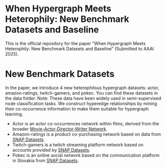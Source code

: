 # When Hypergraph Meets Heterophily: New Benchmark Datasets and Baseline
This is the official repository for the paper "When Hypergraph Meets Heterophily: New Benchmark Datasets and Baseline" (Submitted to AAAI 2025).
# New Benchmark Datasets
In the paper, we introduce 4 new heterophilous hypergraph datasets: actor, amazon-ratings, twitch-gamers, and pokec. You can find these datasets in the data folder. Note: These data have been widely used in semi-supervised node classification tasks. We construct hyperedge relationships by mining their co-occurrence information to make them suitable for hypergraph learning.
- Actor is an actor co-occurrences network within films, derived from the broader [Movie-Actor-Director-Writer Network](https://www.aminer.org/lab-datasets/soinf/).
- Amazon-ratings is a product co-purchasing network based on data from [SNAP Datasets](https://snap.stanford.edu/data/amazon-meta.html).
- Twitch-gamers is a twitch streaming platform network based on accounts provided by [SNAP Datasets](http://snap.stanford.edu/data/twitch_gamers.html).
- Pokec is an online social network based on the communication platform in Slovakia from [SNAP Datasets](https://snap.stanford.edu/data/soc-Pokec.html).

